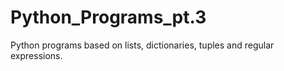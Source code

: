 # Python_Programs_pt.3

Python programs based on lists, dictionaries, tuples and regular expressions.
